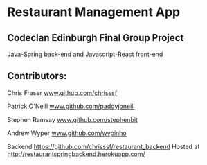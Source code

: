 # Restaurant Management App

## Codeclan Edinburgh Final Group Project

Java-Spring back-end and Javascript-React front-end


## Contributors:

Chris Fraser www.github.com/chrisssf

Patrick O'Neill www.github.com/paddyjoneill

Stephen Ramsay www.github.com/stephenbit

Andrew Wyper  www.github.com/wypinho



Backend https://github.com/chrisssf/restaurant_backend
Hosted at http://restaurantspringbackend.herokuapp.com/

